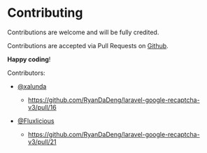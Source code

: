# Contributing

Contributions are welcome and will be fully credited.

Contributions are accepted via Pull Requests on [Github](https://github.com/ryandeng/googlerecaptcha).

**Happy coding**!


Contributors:

* [@xalunda](https://github.com/xalunda)
  - https://github.com/RyanDaDeng/laravel-google-recaptcha-v3/pull/16

* [@Fluxlicious](https://github.com/Fluxlicious) 
  - https://github.com/RyanDaDeng/laravel-google-recaptcha-v3/pull/21
